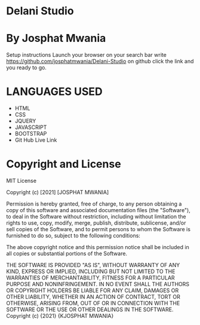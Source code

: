 # Delani Studio

# By Josphat Mwania
Setup instructions
Launch your browser
on your search bar write https://github.com/josphatmwania/Delani-Studio
on github click the link and you ready to go.

# LANGUAGES USED
 - HTML
 - CSS
 - JQUERY 
 - JAVASCRIPT 
 - BOOTSTRAP
 - Git Hub Live Link

# Copyright and License

MIT License

Copyright (c) [2021] [JOSPHAT MWANIA]

Permission is hereby granted, free of charge, to any person obtaining a copy of this software and associated documentation files (the "Software"), to deal in the Software without restriction, including without limitation the rights to use, copy, modify, merge, publish, distribute, sublicense, and/or sell copies of the Software, and to permit persons to whom the Software is furnished to do so, subject to the following conditions:

The above copyright notice and this permission notice shall be included in all copies or substantial portions of the Software.

THE SOFTWARE IS PROVIDED "AS IS", WITHOUT WARRANTY OF ANY KIND, EXPRESS OR IMPLIED, INCLUDING BUT NOT LIMITED TO THE WARRANTIES OF MERCHANTABILITY, FITNESS FOR A PARTICULAR PURPOSE AND NONINFRINGEMENT. IN NO EVENT SHALL THE AUTHORS OR COPYRIGHT HOLDERS BE LIABLE FOR ANY CLAIM, DAMAGES OR OTHER LIABILITY, WHETHER IN AN ACTION OF CONTRACT, TORT OR OTHERWISE, ARISING FROM, OUT OF OR IN CONNECTION WITH THE SOFTWARE OR THE USE OR OTHER DEALINGS IN THE SOFTWARE. Copyright (c) {2021} {KJOSPHAT MWANIA}